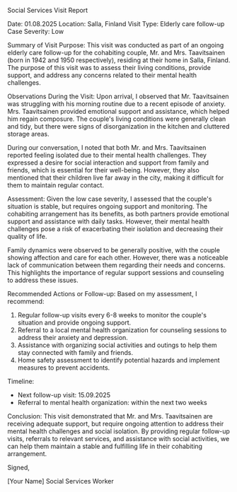 Social Services Visit Report

Date: 01.08.2025
Location: Salla, Finland
Visit Type: Elderly care follow-up
Case Severity: Low

Summary of Visit Purpose:
This visit was conducted as part of an ongoing elderly care follow-up for the cohabiting couple, Mr. and Mrs. Taavitsainen (born in 1942 and 1950 respectively), residing at their home in Salla, Finland. The purpose of this visit was to assess their living conditions, provide support, and address any concerns related to their mental health challenges.

Observations During the Visit:
Upon arrival, I observed that Mr. Taavitsainen was struggling with his morning routine due to a recent episode of anxiety. Mrs. Taavitsainen provided emotional support and assistance, which helped him regain composure. The couple's living conditions were generally clean and tidy, but there were signs of disorganization in the kitchen and cluttered storage areas.

During our conversation, I noted that both Mr. and Mrs. Taavitsainen reported feeling isolated due to their mental health challenges. They expressed a desire for social interaction and support from family and friends, which is essential for their well-being. However, they also mentioned that their children live far away in the city, making it difficult for them to maintain regular contact.

Assessment:
Given the low case severity, I assessed that the couple's situation is stable, but requires ongoing support and monitoring. The cohabiting arrangement has its benefits, as both partners provide emotional support and assistance with daily tasks. However, their mental health challenges pose a risk of exacerbating their isolation and decreasing their quality of life.

Family dynamics were observed to be generally positive, with the couple showing affection and care for each other. However, there was a noticeable lack of communication between them regarding their needs and concerns. This highlights the importance of regular support sessions and counseling to address these issues.

Recommended Actions or Follow-up:
Based on my assessment, I recommend:

1. Regular follow-up visits every 6-8 weeks to monitor the couple's situation and provide ongoing support.
2. Referral to a local mental health organization for counseling sessions to address their anxiety and depression.
3. Assistance with organizing social activities and outings to help them stay connected with family and friends.
4. Home safety assessment to identify potential hazards and implement measures to prevent accidents.

Timeline:

* Next follow-up visit: 15.09.2025
* Referral to mental health organization: within the next two weeks

Conclusion:
This visit demonstrated that Mr. and Mrs. Taavitsainen are receiving adequate support, but require ongoing attention to address their mental health challenges and social isolation. By providing regular follow-up visits, referrals to relevant services, and assistance with social activities, we can help them maintain a stable and fulfilling life in their cohabiting arrangement.

Signed,

[Your Name]
Social Services Worker